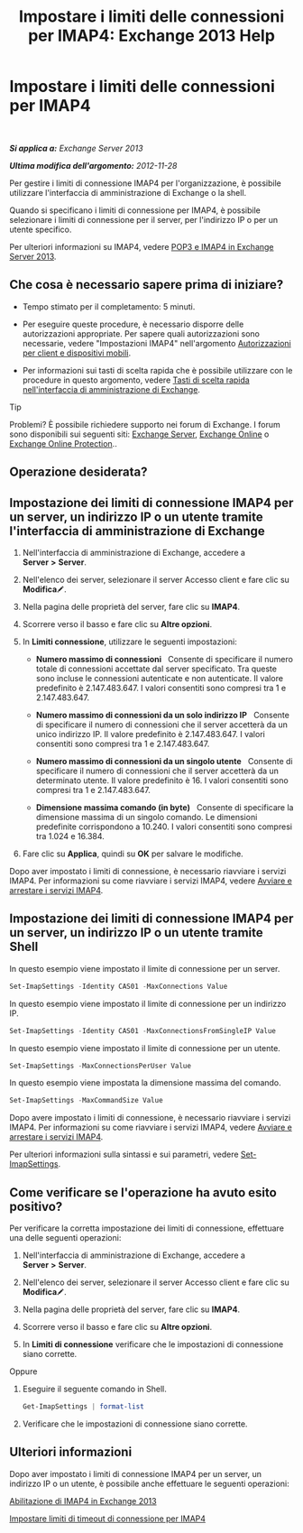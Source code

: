 ﻿---
title: 'Impostare i limiti delle connessioni per IMAP4: Exchange 2013 Help'
TOCTitle: Impostare i limiti delle connessioni per IMAP4
ms:assetid: 8e3aa366-e77c-4c70-b78d-ddbb178cb521
ms:mtpsurl: https://technet.microsoft.com/it-it/library/Bb123712(v=EXCHG.150)
ms:contentKeyID: 50555636
ms.date: 05/22/2018
mtps_version: v=EXCHG.150
ms.translationtype: MT
---

# Impostare i limiti delle connessioni per IMAP4

 

_**Si applica a:** Exchange Server 2013_

_**Ultima modifica dell'argomento:** 2012-11-28_

Per gestire i limiti di connessione IMAP4 per l'organizzazione, è possibile utilizzare l'interfaccia di amministrazione di Exchange o la shell.

Quando si specificano i limiti di connessione per IMAP4, è possibile selezionare i limiti di connessione per il server, per l'indirizzo IP o per un utente specifico.

Per ulteriori informazioni su IMAP4, vedere [POP3 e IMAP4 in Exchange Server 2013](pop3-and-imap4-in-exchange-server-2013-exchange-2013-help.md).

## Che cosa è necessario sapere prima di iniziare?

  - Tempo stimato per il completamento: 5 minuti.

  - Per eseguire queste procedure, è necessario disporre delle autorizzazioni appropriate. Per sapere quali autorizzazioni sono necessarie, vedere "Impostazioni IMAP4" nell'argomento [Autorizzazioni per client e dispositivi mobili](clients-and-mobile-devices-permissions-exchange-2013-help.md).

  - Per informazioni sui tasti di scelta rapida che è possibile utilizzare con le procedure in questo argomento, vedere [Tasti di scelta rapida nell'interfaccia di amministrazione di Exchange](keyboard-shortcuts-in-the-exchange-admin-center-exchange-online-protection-help.md).


> [!TIP]
> Problemi? È possibile richiedere supporto nei forum di Exchange. I forum sono disponibili sui seguenti siti: <A href="https://go.microsoft.com/fwlink/p/?linkid=60612">Exchange Server</A>, <A href="https://go.microsoft.com/fwlink/p/?linkid=267542">Exchange Online</A> o <A href="https://go.microsoft.com/fwlink/p/?linkid=285351">Exchange Online Protection</A>..



## Operazione desiderata?

## Impostazione dei limiti di connessione IMAP4 per un server, un indirizzo IP o un utente tramite l'interfaccia di amministrazione di Exchange

1.  Nell'interfaccia di amministrazione di Exchange, accedere a **Server** **\>** **Server**.

2.  Nell'elenco dei server, selezionare il server Accesso client e fare clic su **Modifica**![Icona Modifica](images/JJ218640.6f53ccb2-1f13-4c02-bea0-30690e6ea71d(EXCHG.150).gif "Icona Modifica").

3.  Nella pagina delle proprietà del server, fare clic su **IMAP4**.

4.  Scorrere verso il basso e fare clic su **Altre opzioni**.

5.  In **Limiti connessione**, utilizzare le seguenti impostazioni:
    
      - **Numero massimo di connessioni**   Consente di specificare il numero totale di connessioni accettate dal server specificato. Tra queste sono incluse le connessioni autenticate e non autenticate. Il valore predefinito è 2.147.483.647. I valori consentiti sono compresi tra 1 e 2.147.483.647.
    
      - **Numero massimo di connessioni da un solo indirizzo IP**   Consente di specificare il numero di connessioni che il server accetterà da un unico indirizzo IP. Il valore predefinito è 2.147.483.647. I valori consentiti sono compresi tra 1 e 2.147.483.647.
    
      - **Numero massimo di connessioni da un singolo utente**   Consente di specificare il numero di connessioni che il server accetterà da un determinato utente. Il valore predefinito è 16. I valori consentiti sono compresi tra 1 e 2.147.483.647.
    
      - **Dimensione massima comando (in byte)**   Consente di specificare la dimensione massima di un singolo comando. Le dimensioni predefinite corrispondono a 10.240. I valori consentiti sono compresi tra 1.024 e 16.384.

6.  Fare clic su **Applica**, quindi su **OK** per salvare le modifiche.

Dopo aver impostato i limiti di connessione, è necessario riavviare i servizi IMAP4. Per informazioni su come riavviare i servizi IMAP4, vedere [Avviare e arrestare i servizi IMAP4](start-and-stop-the-imap4-services-exchange-2013-help.md).

## Impostazione dei limiti di connessione IMAP4 per un server, un indirizzo IP o un utente tramite Shell

In questo esempio viene impostato il limite di connessione per un server.

```powershell
Set-ImapSettings -Identity CAS01 -MaxConnections Value
```

In questo esempio viene impostato il limite di connessione per un indirizzo IP.

```powershell
Set-ImapSettings -Identity CAS01 -MaxConnectionsFromSingleIP Value
```

In questo esempio viene impostato il limite di connessione per un utente.

```powershell
Set-ImapSettings -MaxConnectionsPerUser Value
```

In questo esempio viene impostata la dimensione massima del comando.

```powershell
Set-ImapSettings -MaxCommandSize Value
```

Dopo avere impostato i limiti di connessione, è necessario riavviare i servizi IMAP4. Per informazioni su come riavviare i servizi IMAP4, vedere [Avviare e arrestare i servizi IMAP4](start-and-stop-the-imap4-services-exchange-2013-help.md).

Per ulteriori informazioni sulla sintassi e sui parametri, vedere [Set-ImapSettings](https://technet.microsoft.com/it-it/library/aa998252\(v=exchg.150\)).

## Come verificare se l'operazione ha avuto esito positivo?

Per verificare la corretta impostazione dei limiti di connessione, effettuare una delle seguenti operazioni:

1.  Nell'interfaccia di amministrazione di Exchange, accedere a **Server** **\>** **Server**.

2.  Nell'elenco dei server, selezionare il server Accesso client e fare clic su **Modifica**![Icona Modifica](images/JJ218640.6f53ccb2-1f13-4c02-bea0-30690e6ea71d(EXCHG.150).gif "Icona Modifica").

3.  Nella pagina delle proprietà del server, fare clic su **IMAP4**.

4.  Scorrere verso il basso e fare clic su **Altre opzioni**.

5.  In **Limiti di connessione** verificare che le impostazioni di connessione siano corrette.

Oppure

1.  Eseguire il seguente comando in Shell.
    
    ```powershell
    Get-ImapSettings | format-list
    ```

2.  Verificare che le impostazioni di connessione siano corrette.

## Ulteriori informazioni

Dopo aver impostato i limiti di connessione IMAP4 per un server, un indirizzo IP o un utente, è possibile anche effettuare le seguenti operazioni:

[Abilitazione di IMAP4 in Exchange 2013](enable-imap4-in-exchange-2013-exchange-2013-help.md)

[Impostare limiti di timeout di connessione per IMAP4](set-connection-time-out-limits-for-imap4-exchange-2013-help.md)

